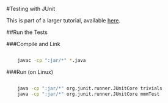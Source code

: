 #Testing with JUnit

This is part of a larger tutorial, available [here](http://ufsdc.github.io/articles/2015/04/06/software-testing/).

##Run the Tests

###Compile and Link

```bash

	javac -cp ":jar/*" *.java
```

###Run (on Linux)

```bash

	java -cp ":jar/*" org.junit.runner.JUnitCore trivials
	java -cp ":jar/*" org.junit.runner.JUnitCore mmmTest
```

